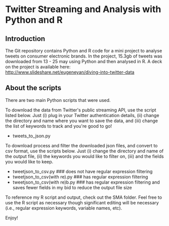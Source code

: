 Twitter Streaming and Analysis with Python and R
================================================

Introduction
------------

The Git repository contains Python and R code for a mini project to analyse tweets on consumer electronic brands.  In the project, 15.3gb of tweets was downloaded from 13 - 25 may using Python and then analysed in R.  A deck on the project is available here: http://www.slideshare.net/eugeneyan/diving-into-twitter-data

About the scripts
-----------------

There are two main Python scripts that were used.

To download the data from Twitter's public streaming API, use the script listed below.  Just (i) plug in your Twitter authentication details, (ii) change the directory and name where you want to save the data, and (iii) change the list of keywords to track and you're good to go!
- tweets_to_json.py

To download process and filter the downloaded json files, and convert to csv format, use the scripts below.  Just (i) change the directory and name of the output file, (ii) the keywords you would like to filter on, (iii) and the fields you would like to keep.
- tweetjson_to_csv.py           ### does not have regular expression filtering
- tweetjson_to_csv(with re).py  ### has regular expression filtering
- tweetjson_to_csv(with re)b.py ### has regular expression filtering and saves fewer fields in my bid to reduce the output file size

To reference my R script and output, check out the SMA folder.  Feel free to use the R script as necessary though significant editing will be necessary (i.e., regular expression keywords, variable names, etc).

Enjoy!
